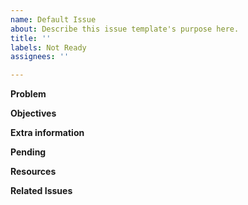 ```yaml
---
name: Default Issue
about: Describe this issue template's purpose here.
title: ''
labels: Not Ready
assignees: ''

---
```


**Problem**


**Objectives**


**Extra information**


**Pending**


**Resources**


**Related Issues**
